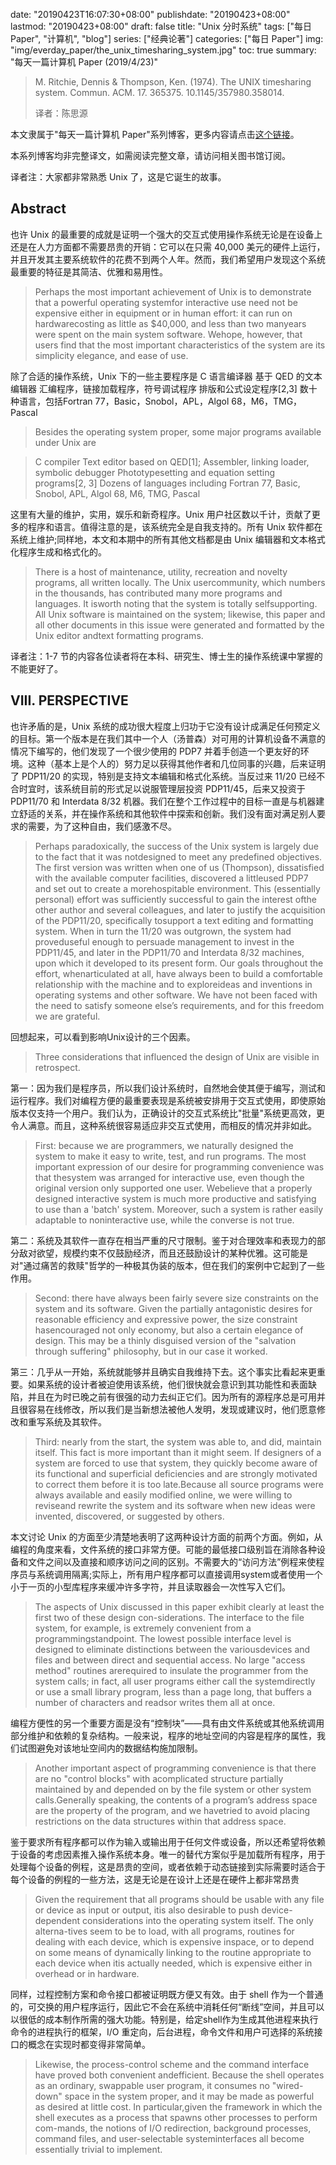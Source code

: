 
date: "20190423T16:07:30+08:00"
publishdate: "20190423+08:00"
lastmod: "20190423+08:00"
draft: false
title: "Unix 分时系统"
tags: ["每日 Paper", "计算机", "blog"]
series: ["经典论著"]
categories: ["每日 Paper"]
img: "img/everday_paper/the_unix_timesharing_system.jpg"
toc: true
summary: "每天一篇计算机 Paper (2019/4/23)"

>M. Ritchie, Dennis & Thompson, Ken. (1974). The UNIX timesharing system. Commun. ACM. 17. 365375. 10.1145/357980.358014. 
>
>译者：陈思源

本文隶属于"每天一篇计算机 Paper"系列博客，更多内容请点击[这个链接](https://seuite.github.io/tags/%E6%AF%8F%E6%97%A5Paper/)。

本系列博客均非完整译文，如需阅读完整文章，请访问相关图书馆订阅。

译者注：大家都非常熟悉 Unix 了，这是它诞生的故事。

## Abstract

也许 Unix 的最重要的成就是证明一个强大的交互式使用操作系统无论是在设备上还是在人力方面都不需要昂贵的开销：它可以在只需 40,000 美元的硬件上运行，并且开发其主要系统软件的花费不到两个人年。然而，我们希望用户发现这个系统最重要的特征是其简洁、优雅和易用性。

>Perhaps the most important achievement of Unix is to demonstrate that a powerful operating systemfor interactive use need not be expensive either in equipment or in human effort: it can run on hardwarecosting as little as $40,000, and less than two manyears were spent on the main system software. Wehope, however, that users find that the most important characteristics of the system are its simplicity elegance, and ease of use.

除了合适的操作系统，Unix 下的一些主要程序是
 C 语言编译器
 基于 QED 的文本编辑器
 汇编程序，链接加载程序，符号调试程序
 排版和公式设定程序[2,3]
 数十种语言，包括Fortran 77，Basic，Snobol，APL，Algol 68，M6，TMG，Pascal

>Besides the operating system proper, some major programs available under Unix are

> C compiler
> Text editor based on QED[1];
> Assembler, linking loader, symbolic debugger
> Phototypesetting and equation setting programs[2, 3]
> Dozens of languages including Fortran 77, Basic, Snobol, APL, Algol 68, M6, TMG, Pascal

这里有大量的维护，实用，娱乐和新奇程序。Unix 用户社区数以千计，贡献了更多的程序和语言。值得注意的是，该系统完全是自我支持的。所有 Unix 软件都在系统上维护;同样地，本文和本期中的所有其他文档都是由 Unix 编辑器和文本格式化程序生成和格式化的。

>There is a host of maintenance, utility, recreation and novelty programs, all written locally. The Unix usercommunity, which numbers in the thousands, has contributed many more programs and languages. It isworth noting that the system is totally selfsupporting. All Unix software is maintained on the system; likewise, this paper and all other documents in this issue were generated and formatted by the Unix editor andtext formatting programs.

译者注：1-7 节的内容各位读者将在本科、研究生、博士生的操作系统课中掌握的不能更好了。

## VIII. PERSPECTIVE

也许矛盾的是，Unix 系统的成功很大程度上归功于它没有设计成满足任何预定义的目标。第一个版本是在我们其中一个人（汤普森）对可用的计算机设备不满意的情况下编写的，他们发现了一个很少使用的 PDP7 并着手创造一个更友好的环境。这种（基本上是个人的）努力足以获得其他作者和几位同事的兴趣，后来证明了 PDP11/20 的实现，特别是支持文本编辑和格式化系统。当反过来 11/20 已经不合时宜时，该系统目前的形式足以说服管理层投资 PDP11/45，后来又投资于 PDP11/70 和 Interdata 8/32 机器。我们在整个工作过程中的目标一直是与机器建立舒适的关系，并在操作系统和其他软件中探索和创新。我们没有面对满足别人要求的需要，为了这种自由，我们感激不尽。

>Perhaps paradoxically, the success of the Unix system is largely due to the fact that it was notdesigned to meet any predefined objectives. The first version was written when one of us (Thompson), dissatisfied with the available computer facilities, discovered a littleused PDP7 and set out to create a morehospitable environment. This (essentially personal) effort was sufficiently successful to gain the interest ofthe other author and several colleagues, and later to justify the acquisition of the PDP11/20, specifically tosupport a text editing and formatting system. When in turn the 11/20 was outgrown, the system had proveduseful enough to persuade management to invest in the PDP11/45, and later in the PDP11/70 and Interdata 8/32 machines, upon which it developed to its present form. Our goals throughout the effort, whenarticulated at all, have always been to build a comfortable relationship with the machine and to exploreideas and inventions in operating systems and other software. We have not been faced with the need to satisfy someone else’s requirements, and for this freedom we are grateful.

回想起来，可以看到影响Unix设计的三个因素。

>Three considerations that influenced the design of Unix are visible in retrospect.

第一：因为我们是程序员，所以我们设计系统时，自然地会使其便于编写，测试和运行程序。我们对编程方便的最重要表现是系统被安排用于交互式使用，即使原始版本仅支持一个用户。我们认为，正确设计的交互式系统比"批量"系统更高效，更令人满意。而且，这种系统很容易适应非交互式使用，而相反的情况并非如此。

>First: because we are programmers, we naturally designed the system to make it easy to write, test, and run programs. The most important expression of our desire for programming convenience was that thesystem was arranged for interactive use, even though the original version only supported one user. Webelieve that a properly designed interactive system is much more productive and satisfying to use than a 'batch' system. Moreover, such a system is rather easily adaptable to noninteractive use, while the converse is not true.

第二：系统及其软件一直存在相当严重的尺寸限制。鉴于对合理效率和表现力的部分敌对欲望，规模约束不仅鼓励经济，而且还鼓励设计的某种优雅。这可能是对"通过痛苦的救赎"哲学的一种极其伪装的版本，但在我们的案例中它起到了一些作用。

>Second: there have always been fairly severe size constraints on the system and its software. Given the partially antagonistic desires for reasonable efficiency and expressive power, the size constraint hasencouraged not only economy, but also a certain elegance of design. This may be a thinly disguised version of the "salvation through suffering" philosophy, but in our case it worked.

第三：几乎从一开始，系统就能够并且确实自我维持下去。这个事实比看起来更重要。如果系统的设计者被迫使用该系统，他们很快就会意识到其功能性和表面缺陷，并且在为时已晚之前有很强的动力去纠正它们。因为所有的源程序总是可用并且很容易在线修改，所以我们是当新想法被他人发明，发现或建议时，他们愿意修改和重写系统及其软件。

>Third: nearly from the start, the system was able to, and did, maintain itself. This fact is more important than it might seem. If designers of a system are forced to use that system, they quickly become aware of its functional and superficial deficiencies and are strongly motivated to correct them before it is too late.Because all source programs were always available and easily modified online, we were willing to reviseand rewrite the system and its software when new ideas were invented, discovered, or suggested by others.

本文讨论 Unix 的方面至少清楚地表明了这两种设计方面的前两个方面。例如，从编程的角度来看，文件系统的接口非常方便。可能的最低接口级别旨在消除各种设备和文件之间以及直接和顺序访问之间的区别。不需要大的“访问方法”例程来使程序员与系统调用隔离;实际上，所有用户程序都可以直接调用system或者使用一个小于一页的小型库程序来缓冲许多字符，并且读取器会一次性写入它们。

>The aspects of Unix discussed in this paper exhibit clearly at least the first two of these design con-siderations. The interface to the file system, for example, is extremely convenient from a programmingstandpoint. The lowest possible interface level is designed to eliminate distinctions between the variousdevices and files and between direct and sequential access. No large "access method" routines arerequired to insulate the programmer from the system calls; in fact, all user programs either call the systemdirectly or use a small library program, less than a page long, that buffers a number of characters and readsor writes them all at once.

编程方便性的另一个重要方面是没有“控制块”——具有由文件系统或其他系统调用部分维护和依赖的复杂结构。一般来说，程序的地址空间的内容是程序的属性，我们试图避免对该地址空间内的数据结构施加限制。

>Another important aspect of programming convenience is that there are no "control blocks" with acomplicated structure partially maintained by and depended on by the file system or other system calls.Generally speaking, the contents of a program’s address space are the property of the program, and we havetried to avoid placing restrictions on the data structures within that address space.

鉴于要求所有程序都可以作为输入或输出用于任何文件或设备，所以还希望将依赖于设备的考虑因素推入操作系统本身。唯一的替代方案似乎是加载所有程序，用于处理每个设备的例程，这是昂贵的空间，或者依赖于动态链接到实际需要时适合于每个设备的例程的一些方法，这是无论是在设计上还是在硬件上都非常昂贵

>Given the requirement that all programs should be usable with any file or device as input or output, itis also desirable to push device-dependent considerations into the operating system itself. The only alterna-tives seem to be to load, with all programs, routines for dealing with each device, which is expensive inspace, or to depend on some means of dynamically linking to the routine appropriate to each device when itis actually needed, which is expensive either in overhead or in hardware.

同样，过程控制方案和命令接口都被证明既方便又有效。由于 shell 作为一个普通的，可交换的用户程序运行，因此它不会在系统中消耗任何“断线”空间，并且可以以很低的成本制作所需的强大功能。特别是，给定shell作为生成其他进程来执行命令的进程执行的框架，I/O 重定向，后台进程，命令文件和用户可选择的系统接口的概念在实现时都变得非常简单。

>Likewise, the process-control scheme and the command interface have proved both convenient andefficient. Because the shell operates as an ordinary, swappable user program, it consumes no "wired-down" space in the system proper, and it may be made as powerful as desired at little cost. In particular,given the framework in which the shell executes as a process that spawns other processes to perform com-mands, the notions of I/O redirection, background processes, command files, and user-selectable systeminterfaces all become essentially trivial to implement.